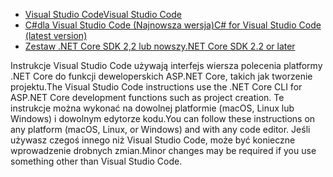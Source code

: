 * [<span data-ttu-id="6493a-101">Visual Studio Code</span><span class="sxs-lookup"><span data-stu-id="6493a-101">Visual Studio Code</span></span>](https://code.visualstudio.com/download)
* [<span data-ttu-id="6493a-102">C#dla Visual Studio Code (Najnowsza wersja)</span><span class="sxs-lookup"><span data-stu-id="6493a-102">C# for Visual Studio Code (latest version)</span></span>](https://marketplace.visualstudio.com/items?itemName=ms-dotnettools.csharp)
* [<span data-ttu-id="6493a-103">Zestaw .NET Core SDK 2,2 lub nowszy</span><span class="sxs-lookup"><span data-stu-id="6493a-103">.NET Core SDK 2.2 or later</span></span>](https://www.microsoft.com/net/download/all)

<span data-ttu-id="6493a-104">Instrukcje Visual Studio Code używają interfejs wiersza polecenia platformy .NET Core do funkcji deweloperskich ASP.NET Core, takich jak tworzenie projektu.</span><span class="sxs-lookup"><span data-stu-id="6493a-104">The Visual Studio Code instructions use the .NET Core CLI for ASP.NET Core development functions such as project creation.</span></span> <span data-ttu-id="6493a-105">Te instrukcje można wykonać na dowolnej platformie (macOS, Linux lub Windows) i dowolnym edytorze kodu.</span><span class="sxs-lookup"><span data-stu-id="6493a-105">You can follow these instructions on any platform (macOS, Linux, or Windows) and with any code editor.</span></span> <span data-ttu-id="6493a-106">Jeśli używasz czegoś innego niż Visual Studio Code, może być konieczne wprowadzenie drobnych zmian.</span><span class="sxs-lookup"><span data-stu-id="6493a-106">Minor changes may be required if you use something other than Visual Studio Code.</span></span>
